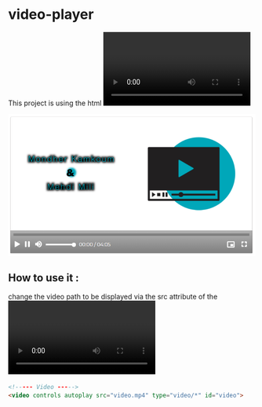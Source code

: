 # video-player
This project is using the html <video> tag and its API

![VideoPlayer](VideoPlayer.png)

## How to use it :
change the video path to be displayed via the src attribute of the <video> tag.
  
```html
<!----- Video ----->
<video controls autoplay src="video.mp4" type="video/*" id="video">
```
